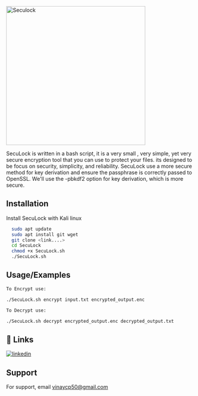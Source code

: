 
<img center width="374" alt="Seculock" src="https://github.com/vinaypatil-132/SecuLock/assets/69195030/4bfbc3fd-bf9d-4731-ae58-627c20fa7738">


SecuLock is written in a bash script, it is a very small , very simple, yet very secure encryption tool that you can use to protect your files. its designed to be focus on security, simplicity, and reliability. SecuLock use a more secure method for key derivation and ensure the passphrase is correctly passed to OpenSSL. We'll use the -pbkdf2 option for key derivation, which is more secure.
## Installation

Install SecuLock with Kali linux

```bash
  sudo apt update
  sudo apt install git wget
  git clone <link....>
  cd SecuLock
  chmod +x SecuLock.sh
  ./SecuLock.sh
```
    
## Usage/Examples

```bash
To Encrypt use:

./SecuLock.sh encrypt input.txt encrypted_output.enc

To Decrypt use:

./SecuLock.sh decrypt encrypted_output.enc decrypted_output.txt
```


## 🔗 Links

[![linkedin](https://img.shields.io/badge/linkedin-0A66C2?style=for-the-badge&logo=linkedin&logoColor=white)](https://www.linkedin.com/in/vinay-patil-devops-engineering/)



## Support

For support, email vinaycp50@gmail.com

